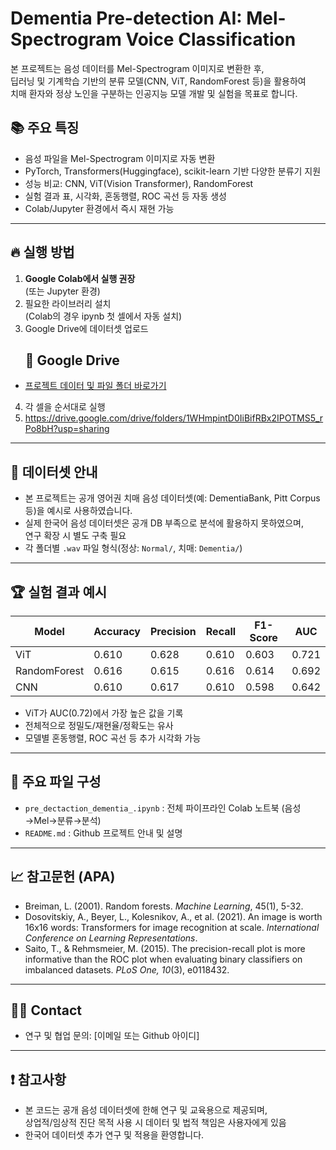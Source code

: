 # Dementia Pre-detection AI: Mel-Spectrogram Voice Classification

본 프로젝트는 음성 데이터를 Mel-Spectrogram 이미지로 변환한 후,  
딥러닝 및 기계학습 기반의 분류 모델(CNN, ViT, RandomForest 등)을 활용하여  
치매 환자와 정상 노인을 구분하는 인공지능 모델 개발 및 실험을 목표로 합니다.

## 📚 주요 특징
- 음성 파일을 Mel-Spectrogram 이미지로 자동 변환
- PyTorch, Transformers(Huggingface), scikit-learn 기반 다양한 분류기 지원
- 성능 비교: CNN, ViT(Vision Transformer), RandomForest
- 실험 결과 표, 시각화, 혼동행렬, ROC 곡선 등 자동 생성
- Colab/Jupyter 환경에서 즉시 재현 가능

---

## 🔥 실행 방법

1. **Google Colab에서 실행 권장**  
   (또는 Jupyter 환경)
2. 필요한 라이브러리 설치  
   (Colab의 경우 ipynb 첫 셀에서 자동 설치)
3. Google Drive에 데이터셋 업로드  
   ## 📂 Google Drive

- [프로젝트 데이터 및 파일 폴더 바로가기](https://drive.google.com/drive/folders/1WHmpintD0IiBifRBx2IPOTMS5_rPo8bH?usp=drive_link)

4. 각 셀을 순서대로 실행
5. https://drive.google.com/drive/folders/1WHmpintD0IiBifRBx2IPOTMS5_rPo8bH?usp=sharing

---

## 💾 데이터셋 안내

- 본 프로젝트는 공개 영어권 치매 음성 데이터셋(예: DementiaBank, Pitt Corpus 등)을 예시로 사용하였습니다.
- 실제 한국어 음성 데이터셋은 공개 DB 부족으로 분석에 활용하지 못하였으며,  
  연구 확장 시 별도 구축 필요
- 각 폴더별 `.wav` 파일 형식(정상: `Normal/`, 치매: `Dementia/`)

---

## 🏆 실험 결과 예시

| Model         | Accuracy | Precision | Recall   | F1-Score |   AUC    |
|---------------|----------|-----------|----------|----------|----------|
| ViT           | 0.610    | 0.628     | 0.610    | 0.603    | 0.721    |
| RandomForest  | 0.616    | 0.615     | 0.616    | 0.614    | 0.692    |
| CNN           | 0.610    | 0.617     | 0.610    | 0.598    | 0.642    |

- ViT가 AUC(0.72)에서 가장 높은 값을 기록
- 전체적으로 정밀도/재현율/정확도는 유사  
- 모델별 혼동행렬, ROC 곡선 등 추가 시각화 가능

---

## 📝 주요 파일 구성

- `pre_dectaction_dementia_.ipynb` : 전체 파이프라인 Colab 노트북 (음성→Mel→분류→분석)
- `README.md` : Github 프로젝트 안내 및 설명

---

## 📈 참고문헌 (APA)

- Breiman, L. (2001). Random forests. *Machine Learning*, 45(1), 5-32.
- Dosovitskiy, A., Beyer, L., Kolesnikov, A., et al. (2021). An image is worth 16x16 words: Transformers for image recognition at scale. *International Conference on Learning Representations*.
- Saito, T., & Rehmsmeier, M. (2015). The precision-recall plot is more informative than the ROC plot when evaluating binary classifiers on imbalanced datasets. *PLoS One, 10*(3), e0118432.

---

## 👨‍🔬 Contact

- 연구 및 협업 문의: [이메일 또는 Github 아이디]

---

## ❗️ 참고사항

- 본 코드는 공개 음성 데이터셋에 한해 연구 및 교육용으로 제공되며,  
  상업적/임상적 진단 목적 사용 시 데이터 및 법적 책임은 사용자에게 있음  
- 한국어 데이터셋 추가 연구 및 적용을 환영합니다.

